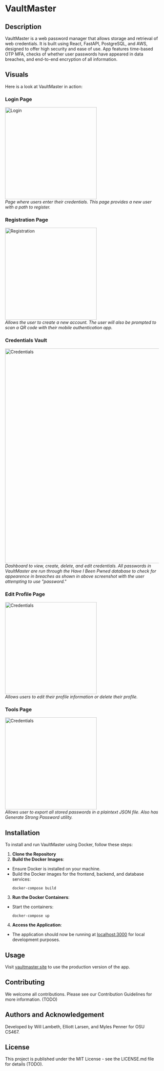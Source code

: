# VaultMaster
## Description
VaultMaster is a web password manager that allows storage and retrieval of web credentials. It is built using React, FastAPI, PostgreSQL, and AWS, designed to offer high security and ease of use. App features time-based OTP MFA, checks of whether user passwords have appeared in data breaches, and end-to-end encryption of all information.
## Visuals
Here is a look at VaultMaster in action:
### Login Page
<img src="https://github.com/CS467-VaultMaster/VaultMaster/assets/96148570/ffe2597a-5e8c-406d-8ec2-2938dc161bd5" width="300" alt="Login">\
*Page where users enter their credentials. This page provides a new user with a path to register.*

### Registration Page
<img src="https://github.com/CS467-VaultMaster/VaultMaster/assets/96148570/2bcff15b-95c0-488f-a9fd-91e03ac05bab" width="300" alt="Registration">\
*Allows the user to create a new account. The user will also be prompted to scan a QR code with their mobile authentication app.*

### Credentials Vault
<img src="https://github.com/CS467-VaultMaster/VaultMaster/assets/96148570/4a9c8c1e-ad45-4948-b85d-53706639efdf" width="700" alt="Credentials">\
*Dashboard to view, create, delete, and edit credentials. All passwords in VaultMaster are run through the Have I Been Pwned database to check for appearence in breaches as shown in above screenshot with the user attempting to use "password."*

### Edit Profile Page
<img src="https://github.com/CS467-VaultMaster/VaultMaster/assets/96148570/1cecaf73-050f-4a7a-908e-cfe47169aece" width="300" alt="Credentials">\
*Allows users to edit their profile information or delete their profile.*

### Tools Page
<img src="https://github.com/CS467-VaultMaster/VaultMaster/assets/96148570/9e3d73f1-fc10-4922-925c-fcee080d1a62" width="300" alt="Credentials">\
*Allows user to export all stored passwords in a plaintext JSON file. Also has Generate Strong Password utility.*

## Installation
To install and run VaultMaster using Docker, follow these steps:
1. **Clone the Repository**
3. **Build the Docker Images**:
- Ensure Docker is installed on your machine.
- Build the Docker images for the frontend, backend, and database services:
  ```
  docker-compose build
  ```
3. **Run the Docker Containers**:
- Start the containers:
  ```
  docker-compose up
  ```
4. **Access the Application**:
- The application should now be running at [localhost:3000](http://localhost:3000) for local development purposes.

## Usage
Visit [vaultmaster.site](https://www.vaultmaster.site) to use the production version of the app.
## Contributing
We welcome all contributions. Please see our Contribution Guidelines for more information. (TODO)
## Authors and Acknowledgement
Developed by Will Lambeth, Elliott Larsen, and Myles Penner for OSU CS467.
## License
This project is published under the MIT License - see the LICENSE.md file for details (TODO).

